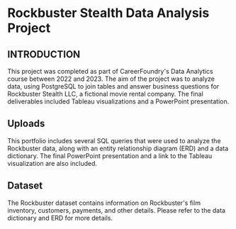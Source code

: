 # Rockbuster Stealth Data Analysis Project

## INTRODUCTION
This project was completed as part of CareerFoundry's Data Analytics course between 2022 and 2023. The aim of the project was to analyze data, using PostgreSQL to join tables and answer business questions for Rockbuster Stealth LLC, a fictional movie rental company. The final deliverables included Tableau visualizations and a PowerPoint presentation.

## Uploads
This portfolio includes several SQL queries that were used to analyze the Rockbuster data, along with an entity relationship diagram (ERD) and a data dictionary. The final PowerPoint presentation and a link to the Tableau visualization are also included.

## Dataset
The Rockbuster dataset contains information on Rockbuster's film inventory, customers, payments, and other details. Please refer to the data dictionary and ERD for more details.
